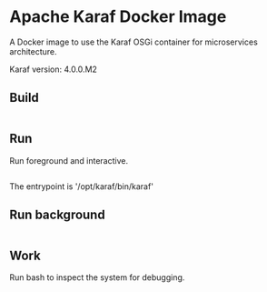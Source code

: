 Apache Karaf Docker Image
=========================

A Docker image to use the Karaf OSGi container for microservices architecture.

Karaf version: 4.0.0.M2

Build
-----

```docker build -t yourname/karaf-docker .
```

Run
---

Run foreground and interactive.

```docker run -i -t -p 1099:1099 -p 8101:8101 -p 44444:44444 yourname/karaf-docker
```

The entrypoint is '/opt/karaf/bin/karaf'

Run background
--------------

```docker run -d -p 1099:1099 -p 8101:8101 -p 44444:44444 --entrypoint /opt/karaf/bin/start yourname/karaf-docker
```

Work
----

Run bash to inspect the system for debugging.

```docker run -t -i -p 1099:1099 -p 8101:8101 -p 44444:44444 --entrypoint /bin/bash yourname/karaf-docker 
```
